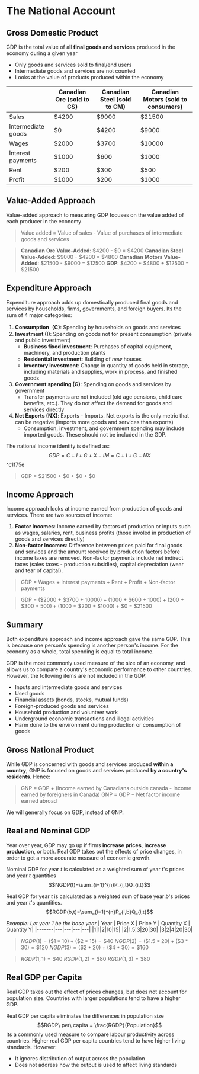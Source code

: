 # The National Account
## Gross Domestic Product
GDP is the total value of all **final goods and services** produced in the economy during a given year
* Only goods and services sold to final/end users
* Intermediate goods and services are not counted
* Looks at the value of products produced within the economy

| | Canadian Ore (sold to CS) | Canadian Steel (sold to CM) | Canadian Motors (sold to consumers)|
|-------|---|---|---|
| Sales |$4200|$9000|$21500|
|Intermediate goods|$0|$4200|$9000|
|Wages|$2000|$3700|$10000|
|Interest payments|$1000|$600|$1000|
|Rent|$200|$300|$500|
|Profit|$1000|$200|$1000|

## Value-Added Approach
Value-added approach to measuring GDP focuses on the value added of each producer in the economy

> Value added = Value of sales - Value of purchases of intermediate goods and services

> **Canadian Ore Value-Added**: $4200 - $0 = $4200
> **Canadian Steel Value-Added**: $9000 - $4200 = $4800
> **Canadian Motors Value-Added**: $21500 - $9000 = $12500
> **GDP**: $4200 + $4800 + $12500 = $21500

## Expenditure Approach
Expenditure approach adds up domestically produced final goods and services by households, firms, governments, and foreign buyers. Its the sum of 4 major categories:
1. **Consumption（C)**: Spending by households on goods and services
2. **Investment (I)**: Spending on goods not for present consumption (private and public investment)
	* **Business fixed investment**: Purchases of capital equipment, machinery, and production plants
	* **Residential investment**: Building of *new* houses
	* **Inventory investment**: Change in quantity of goods held in storage, including materials and supplies, work in process, and finished goods
3. **Government spending (G)**: Spending on goods and services by government
	* Transfer payments are not included (old age pensions, child care benefits, etc.). They do not affect the demand for goods and services directly
4. **Net Exports (NX)**: Exports - Imports. Net exports is the only metric that can be negative (imports more goods and services than exports)
	* Consumption, investment, and government spending may include imported goods. These should not be included in the GDP.

The national income identity is defined as:
$$GDP = C + I + G + X - IM = C+ I + G + NX$$  ^c1f75e

> GDP = $21500 + $0 + $0 + $0 

## Income Approach
Income approach looks at income earned from production of goods and services. There are two sources of income:
1. **Factor Incomes**: Income earned by factors of production or inputs such as wages, salaries, rent, business profits (those involed in production of goods and services directly)
2. **Non-factor Incomes**: Difference between prices paid for final goods and services and the amount received by production factors before income taxes are removed. Non-factor payments include net indirect taxes (sales taxes - production subsidies), capital depreciation (wear and tear of capital).

> GDP = Wages + Interest payments + Rent + Profit + Non-factor payments

> GDP = ($2000 + $3700 + $10000) + ($1000 + $600 + $1000) + ($200 + $300 + $500) + ($1000 + $200 + $1000) + $0 = $21500

## Summary
Both expenditure approach and income approach gave the same GDP. This is because one person's spending is another person's income. For the economy as a whole, total spending is equal to total income.

GDP is the most commonly used measure of the size of an economy, and allows us to compare a country's economic performance to other countries. However, the following items are not included in the GDP:
* Inputs and intermediate goods and services
* Used goods
* Financial assets (bonds, stocks, mutual funds)
* Foreign-produced goods and services
* Household production and volunteer work
* Underground economic transactions and illegal activities
* Harm done to the environment during production or consumption of goods

## Gross National Product
While GDP is concerned with goods and services produced **within a country**, GNP is focused on goods and services produced **by a country's residents**. Hence:

>GNP = GDP + (Income earned by Canadians outside canada - Income earned by foreigners in Canada)
>GNP = GDP + Net factor income earned abroad

We will generally focus on GDP, instead of GNP.

## Real and Nominal GDP
Year over year, GDP may go up if firms **increase prices**, **increase production**, or both. Real GDP takes out the effects of price changes, in order to get a more accurate measure of economic growth.

Nominal GDP for year $t$ is calculated as a weighted sum of year $t$'s prices and year $t$ quantities
$$NGDP(t)=\sum_{i=1}^{n}P_{i,t}Q_{i,t}$$

Real GDP for year $t$ is calculated as a weighted sum of base year $b$'s prices and year $t$'s quantities. 
$$RGDP(b,t)=\sum_{i=1}^{n}P_{i,b}Q_{i,t}$$

*Example: Let year 1 be the base year*
| Year | Price X | Price Y | Quantity X | Quantity Y|
|-------|---|---|---|---|
|1|$1|$2|10|15|
|2|$1.5|$3|20|30|
|3|$2|$4|20|30|

>$NGDP(1)=(\$1*10)+(\$2*15)=\$40$
>$NGDP(2)=(\$1.5*20)+(\$3*30)=\$120$
>$NGDP(3)=(\$2*20)+(\$4*30)=\$160$

>$RGDP(1,1)=\$40$
>$RGDP(1,2)=\$80$
>$RGDP(1,3)=\$80$

## Real GDP per Capita
Real GDP takes out the effect of prices changes, but does not account for population size. Countries with larger populations tend to have a higher GDP.

Real GDP per capita eliminates the differences in population size
$$RGDP\ per\ capita = \frac{RGDP}{Population}$$
Its a commonly used measure to compare labour productivity across countries. Higher real GDP per capita countries tend to have higher living standards. However:
* It ignores distribution of output across the population
* Does not address how the output is used to affect living standards